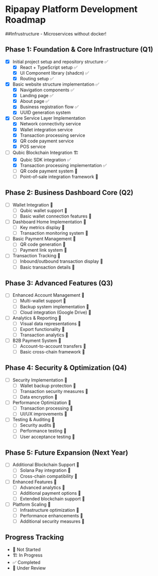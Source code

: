 # Ripapay Platform Development Roadmap

##Infrustructure - Microservices without docker!

## Phase 1: Foundation & Core Infrastructure (Q1)
- [x] Initial project setup and repository structure ✅
	- [x] React + TypeScript setup ✅
	- [x] UI Component library (shadcn) ✅
	- [x] Routing setup ✅
- [x] Basic website structure implementation ✅
	- [x] Navigation components ✅
	- [x] Landing page ✅
	- [x] About page ✅
	- [x] Business registration flow ✅
	- [x] UUID generation system 
- [x] Core Service Layer Implementation 
	- [x] Network connectivity service 
	- [x] Wallet integration service 
	- [x] Transaction processing service 
	- [x] QR code payment service 
	- [x] POS service 
- [ ] Qubic Blockchain Integration 🏗️
	- [x] Qubic SDK integration ✅
	- [x] Transaction processing implementation ✅
	- [ ] QR code payment system 🚀
	- [ ] Point-of-sale integration framework 🚀

## Phase 2: Business Dashboard Core (Q2)
- [ ] Wallet Integration 🚀
	- [ ] Qubic wallet support 🚀
	- [ ] Basic wallet connection features 🚀
- [ ] Dashboard Home Implementation 🚀
	- [ ] Key metrics display 🚀
	- [ ] Transaction monitoring system 🚀
- [ ] Basic Payment Management 🚀
	- [ ] QR code generation 🚀
	- [ ] Payment link system 🚀
- [ ] Transaction Tracking 🚀
	- [ ] Inbound/outbound transaction display 🚀
	- [ ] Basic transaction details 🚀

## Phase 3: Advanced Features (Q3)
- [ ] Enhanced Account Management 🚀
	- [ ] Multi-wallet support 🚀
	- [ ] Backup system implementation 🚀
	- [ ] Cloud integration (Google Drive) 🚀
- [ ] Analytics & Reporting 🚀
	- [ ] Visual data representations 🚀
	- [ ] Export functionality 🚀
	- [ ] Transaction analytics 🚀
- [ ] B2B Payment System 🚀
	- [ ] Account-to-account transfers 🚀
	- [ ] Basic cross-chain framework 🚀

## Phase 4: Security & Optimization (Q4)
- [ ] Security Implementation 🚀
	- [ ] Wallet backup protection 🚀
	- [ ] Transaction security measures 🚀
	- [ ] Data encryption 🚀
- [ ] Performance Optimization 🚀
	- [ ] Transaction processing 🚀
	- [ ] UI/UX improvements 🚀
- [ ] Testing & Auditing 🚀
	- [ ] Security audits 🚀
	- [ ] Performance testing 🚀
	- [ ] User acceptance testing 🚀

## Phase 5: Future Expansion (Next Year)
- [ ] Additional Blockchain Support 🚀
	- [ ] Solana Pay integration 🚀
	- [ ] Cross-chain compatibility 🚀
- [ ] Enhanced Features 🚀
	- [ ] Advanced analytics 🚀
	- [ ] Additional payment options 🚀
	- [ ] Extended blockchain support 🚀
- [ ] Platform Scaling 🚀
	- [ ] Infrastructure optimization 🚀
	- [ ] Performance enhancements 🚀
	- [ ] Additional security measures 🚀

## Progress Tracking
- 🚀 Not Started
- 🏗️ In Progress
- ✅ Completed
- 🔄 Under Review